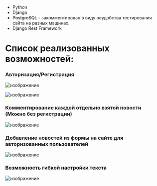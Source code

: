 - Python
- Django
- ~~PostgreSQL~~ - закомментирован в виду неудобства тестирования сайта на разных машинах.
- Django Rest Framework

# Список реализованных возможностей:


### Авторизация/Регистрация

![изображение](https://user-images.githubusercontent.com/101705791/166693352-dc620923-60c3-458f-b4cd-56ebacb1e439.png)

![изображение](https://user-images.githubusercontent.com/101705791/166693418-999ba778-198d-4656-9b31-f46be61a1d12.png)

### Комментирование каждой отдельно взятой новости (Можно без регистрации)

![изображение](https://user-images.githubusercontent.com/101705791/166693684-05f2e1f9-7849-498c-ae93-6e6d2fd24366.png)

### Добавление новостей из формы на сайте для авторизованных пользователей

![изображение](https://user-images.githubusercontent.com/101705791/166693955-abbbbbc6-9d38-429c-abaf-5414736fad73.png)

### Возможность гибкой настройки текста

![изображение](https://user-images.githubusercontent.com/101705791/166694828-28a8bbf8-24fa-415f-8c55-318b5e7e530a.png)



